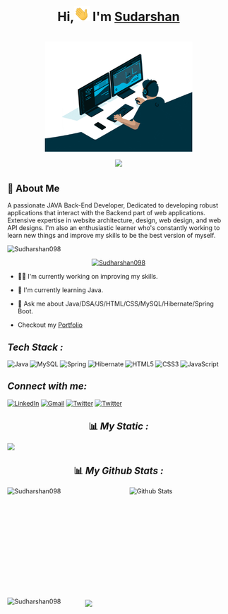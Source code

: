 <h1 align="center"> Hi,<img style="width: 35px;" src="https://raw.githubusercontent.com/ABSphreak/ABSphreak/master/gifs/Hi.gif" alt=""> I'm <a href="https://www.linkedin.com/in/sudarshancr098/"target="_blank"> Sudarshan </a>  </h1>
<h1 align="center"> <img src="IMG/bg.gif" alt="Sudharshna098" height="250px width="250px"/> <br><img src="https://readme-typing-svg.herokuapp.com?color=00FFFF&lines=Java+Backend+Developer+%3A)" /></h1>

<h2>🚀 About Me</h2>

A passionate JAVA Back-End Developer, Dedicated to developing robust applications that interact with the Backend part of web applications. Extensive expertise in website architecture, design, web design, and web API designs. I'm also an enthusiastic learner who's constantly working to learn new things and improve my skills to be the best version of myself. 
   
   <p align="left"> <img src="https://komarev.com/ghpvc/?username=Sudharshan098&label=Profile%20views&color=0e75b6&style=flat" alt="Sudharshan098" /> </p>

<p align="center"> <a href="https://github.com/ryo-ma/github-profile-trophy"><img src="https://github-profile-trophy.vercel.app/?username=Sudharshan098" alt="Sudharshan098" /></a></p> 
   
   
- 👩‍💻 I'm currently working on improving my skills.

- 🧠 I'm currently learning Java.

- 💬 Ask me about Java/DSA/JS/HTML/CSS/MySQL/Hibernate/Spring Boot.

- Checkout my [Portfolio](https://Sudharshan098.github.io/)

<h2 align="left"><i>Tech Stack :</i></h2>
<div align="left">
<img alt="Java" src="https://img.shields.io/badge/java-f89820.svg?style=for-the-badge&logo=java&logoColor=white"/>
<img alt="MySQL" src="https://img.shields.io/badge/MySql-00758f?style=for-the-badge&logo=mysql&logoColor=white"/>
<img alt="Spring" src="https://img.shields.io/badge/spring-%f6b9ad.svg?style=for-the-badge&logo=spring&logoColor=white"/>
<img alt="Hibernate" src="https://img.shields.io/badge/Hibernate-716a47.svg?style=for-the-badge&logo=hibernate&logoColor=white"/>
<img alt="HTML5" src="https://img.shields.io/badge/html5-%23E34F26.svg?style=for-the-badge&logo=html5&logoColor=white"/>
<img alt="CSS3" src="https://img.shields.io/badge/css3-%231572B6.svg?style=for-the-badge&logo=css3&logoColor=white"/> 
<img alt="JavaScript" src="https://img.shields.io/badge/javascript-%23323330.svg?style=for-the-badge&logo=javascript&logoColor=%23F7DF1E"/>
</div>

<h2 align="left"><i>Connect with me:</i></h2>
<div align="left">
  <a href="https://www.linkedin.com/in/sudarshancr098/"><img alt="LinkedIn" src="https://img.shields.io/badge/linkedin-%230077B5.svg?style=for-the-badge&logo=linkedin&logoColor=white"/></a>
  <a href="mailto:sudhar0009@gmail.com"><img alt="Gmail" src="https://img.shields.io/badge/Gmail-D14836?style=for-the-badge&logo=gmail&logoColor=white"/></a>
   <a href="https://twitter.com/sudarshanCR13"><img alt="Twitter" src="https://img.shields.io/badge/Twitter-1DA1F2?style=for-the-badge&logo=twitter&logoColor=white"/></a>
   <a href="https://www.instagram.com/shan_______13/"><img alt="Twitter" src="https://img.shields.io/badge/Instagram-E4405F?style=for-the-badge&logo=instagram&logoColor=white"/></a>



</div>
 
<h2 align="center">📊<i> My Static :</i></h2>
 <img src="https://github.com/thecodervaibhav/thecodervaibhav/blob/main/back.png"/>

<br>

<h2 align="center">📊<i> My Github Stats :</i></h2>
<div>
  <img align="left" src="https://github-readme-streak-stats.herokuapp.com/?user=Sudharshan098&theme=highcontrast" alt="Sudharshan098" height="250px" width="45%" />
  <img align="right" src="https://github-readme-stats.vercel.app/api?username=Sudharshan098&theme=highcontrast&show_icons=true&count_private=true" alt="Github Stats" height="255px" width="45%"/>
</div>
  
</br>  

<div>
  <img align="left" src="https://github-readme-stats.vercel.app/api/top-langs/?username=Sudharshan098&layout=default&langs_count=8&hide=&theme=highcontrast" alt="Sudharshan098" height="275px" width="30%"/>
  <img align="right" src="https://activity-graph.herokuapp.com/graph?username=Sudharshan098&theme=xcode"&height="275px" width="65%"/>
</div>
